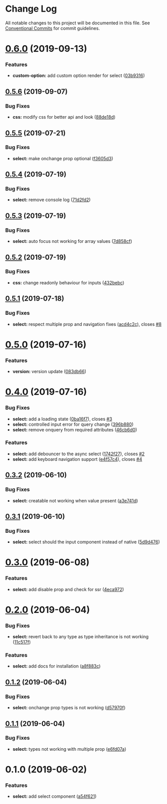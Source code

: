 # Change Log

All notable changes to this project will be documented in this file.
See [Conventional Commits](https://conventionalcommits.org) for commit guidelines.

# [0.6.0](https://github.com/tourepedia/tp-ui/compare/@tourepedia/select@0.5.6...@tourepedia/select@0.6.0) (2019-09-13)


### Features

* **custom-option:** add custom option render for select ([03b9316](https://github.com/tourepedia/tp-ui/commit/03b9316))





## [0.5.6](https://github.com/tourepedia/tp-ui/compare/@tourepedia/select@0.5.5...@tourepedia/select@0.5.6) (2019-09-07)


### Bug Fixes

* **css:** modify css for better api and look ([88de18d](https://github.com/tourepedia/tp-ui/commit/88de18d))





## [0.5.5](https://github.com/tourepedia/tp-ui/compare/@tourepedia/select@0.5.4...@tourepedia/select@0.5.5) (2019-07-21)


### Bug Fixes

* **select:** make onchange prop optional ([f3605d3](https://github.com/tourepedia/tp-ui/commit/f3605d3))





## [0.5.4](https://github.com/tourepedia/tp-ui/compare/@tourepedia/select@0.5.3...@tourepedia/select@0.5.4) (2019-07-19)


### Bug Fixes

* **select:** remove console log ([71d2fd2](https://github.com/tourepedia/tp-ui/commit/71d2fd2))





## [0.5.3](https://github.com/tourepedia/tp-ui/compare/@tourepedia/select@0.5.2...@tourepedia/select@0.5.3) (2019-07-19)


### Bug Fixes

* **select:** auto focus not working for array values ([7d858cf](https://github.com/tourepedia/tp-ui/commit/7d858cf))





## [0.5.2](https://github.com/tourepedia/tp-ui/compare/@tourepedia/select@0.5.1...@tourepedia/select@0.5.2) (2019-07-19)


### Bug Fixes

* **css:** change readonly behaviour for inputs ([432bebc](https://github.com/tourepedia/tp-ui/commit/432bebc))





## [0.5.1](https://github.com/tourepedia/tp-ui/compare/@tourepedia/select@0.5.0...@tourepedia/select@0.5.1) (2019-07-18)


### Bug Fixes

* **select:** respect multiple prop and navigation fixes ([acd4c2c](https://github.com/tourepedia/tp-ui/commit/acd4c2c)), closes [#8](https://github.com/tourepedia/tp-ui/issues/8)





# [0.5.0](https://github.com/tourepedia/tp-ui/compare/@tourepedia/select@0.4.0...@tourepedia/select@0.5.0) (2019-07-16)


### Features

* **version:** version update ([083db66](https://github.com/tourepedia/tp-ui/commit/083db66))





# [0.4.0](https://github.com/tourepedia/tp-ui/compare/@tourepedia/select@0.3.2...@tourepedia/select@0.4.0) (2019-07-16)


### Bug Fixes

* **select:** add a loading state ([0ba16f7](https://github.com/tourepedia/tp-ui/commit/0ba16f7)), closes [#3](https://github.com/tourepedia/tp-ui/issues/3)
* **select:** controlled input error for query change ([396b880](https://github.com/tourepedia/tp-ui/commit/396b880))
* **select:** remove onquery from required attributes ([46cb6d0](https://github.com/tourepedia/tp-ui/commit/46cb6d0))


### Features

* **select:** add debouncer to the async select ([1742f27](https://github.com/tourepedia/tp-ui/commit/1742f27)), closes [#2](https://github.com/tourepedia/tp-ui/issues/2)
* **select:** add keyboard navigation support ([e4f57c4](https://github.com/tourepedia/tp-ui/commit/e4f57c4)), closes [#4](https://github.com/tourepedia/tp-ui/issues/4)





## [0.3.2](https://github.com/tourepedia/tp-ui/compare/@tourepedia/select@0.3.1...@tourepedia/select@0.3.2) (2019-06-10)


### Bug Fixes

* **select:** creatable not working when value present ([a3e741d](https://github.com/tourepedia/tp-ui/commit/a3e741d))





## [0.3.1](https://github.com/tourepedia/tp-ui/compare/@tourepedia/select@0.3.0...@tourepedia/select@0.3.1) (2019-06-10)


### Bug Fixes

* **select:** select should the input component instead of native ([5d9d476](https://github.com/tourepedia/tp-ui/commit/5d9d476))





# [0.3.0](https://github.com/tourepedia/tp-ui/compare/@tourepedia/select@0.2.0...@tourepedia/select@0.3.0) (2019-06-08)


### Features

* **select:** add disable prop and check for ssr ([4eca972](https://github.com/tourepedia/tp-ui/commit/4eca972))





# [0.2.0](https://github.com/tourepedia/tp-ui/compare/@tourepedia/select@0.1.2...@tourepedia/select@0.2.0) (2019-06-04)


### Bug Fixes

* **select:** revert back to any type as type inheritance is not working ([11c517f](https://github.com/tourepedia/tp-ui/commit/11c517f))


### Features

* **select:** add docs for installation ([a8f883c](https://github.com/tourepedia/tp-ui/commit/a8f883c))





## [0.1.2](https://github.com/tourepedia/tp-ui/compare/@tourepedia/select@0.1.1...@tourepedia/select@0.1.2) (2019-06-04)


### Bug Fixes

* **select:** onchange prop types is not working ([d57970f](https://github.com/tourepedia/tp-ui/commit/d57970f))





## [0.1.1](https://github.com/tourepedia/tp-ui/compare/@tourepedia/select@0.1.0...@tourepedia/select@0.1.1) (2019-06-04)


### Bug Fixes

* **select:** types not working with multiple prop ([e6fd07a](https://github.com/tourepedia/tp-ui/commit/e6fd07a))





# 0.1.0 (2019-06-02)


### Features

* **select:** add select component ([a54f621](https://github.com/tourepedia/tp-ui/commit/a54f621))
